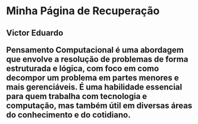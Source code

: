 <h1> Minha Página de Recuperação
<h2>Victor Eduardo
<p>Pensamento Computacional é uma abordagem que envolve a resolução de problemas de forma estruturada e lógica, com foco em como decompor um problema em partes menores e mais gerenciáveis. É uma habilidade essencial para quem trabalha com tecnologia e computação, mas também útil em diversas áreas do conhecimento e do cotidiano.
<ul>